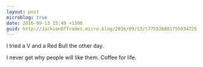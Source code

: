 ```yaml
---
layout: post
microblog: true
date: 2016-09-13 15:49 +1300
guid: http://JacksonOfTrades.micro.blog/2016/09/13/t775526881755934725.html
---
```

I tried a V and a Red Bull the other day. 

I never get why people will like them. Coffee for life.
